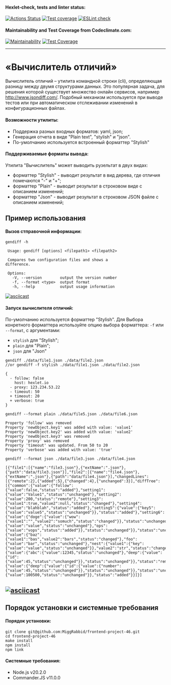 #### Hexlet-check, tests and linter status:
[![Actions Status](https://github.com/MiggRabbid/frontend-project-46/workflows/hexlet-check/badge.svg)](https://github.com/MiggRabbid/frontend-project-46/actions)
[![Test coverage](https://github.com/MiggRabbid/frontend-project-46/actions/workflows/tests.yml/badge.svg)](https://github.com/MiggRabbid/frontend-project-46/actions/workflows/tests.yml)
[![ESLint check](https://github.com/MiggRabbid/frontend-project-46/actions/workflows/linter.yml/badge.svg)](https://github.com/MiggRabbid/frontend-project-46/actions/workflows/linter.yml)

#### Maintainability and Test Coverage from Codeclimate.com:
[![Maintainability](https://api.codeclimate.com/v1/badges/62a34a4f7555c071a64d/maintainability)](https://codeclimate.com/github/MiggRabbid/frontend-project-46/maintainability)
[![Test Coverage](https://api.codeclimate.com/v1/badges/62a34a4f7555c071a64d/test_coverage)](https://codeclimate.com/github/MiggRabbid/frontend-project-46/test_coverage)

---
# «Вычислитель отличий»
Вычислитель отличий – утилита командной строки (cli), определяющая разницу между двумя структурами данных. Это популярная задача, для решения которой существует множество онлайн сервисов, например http://www.jsondiff.com/. Подобный механизм используется при выводе тестов или при автоматическом отслеживании изменений в конфигурационных файлах.

#### Возможности утилиты:
 - Поддержка разных входных форматов: yaml, json;
 - Генерация отчета в виде "Plain text", "stylish" и "json".
 - По-умолчанию используется встроенный форматтер "Stylish"

#### Поддерживаемые форматы вывода:
Утилита "Вычислитель" может выводить рузельтат в двух видах:
- форматтер "Stylish" - выводит результат в вид дерева, где отличия помечаются "-" и "+";
- форматтер "Plain" - выводит результат в строковом виде с описанием изменений;
- форматтер "Json" - выводит результат в строковом JSON файле с описанием изменений;

## Пример использования
#### Вызов стправочной информации:
 ```
gendiff -h

  Usage: gendiff [options] <filepath1> <filepath2>

  Compares two configuration files and shows a
difference.

  Options:
    -V, --version        output the version number
    -f, --format <type>  output format
    -h, --help           output usage information
```
[![asciicast](https://asciinema.org/a/604451.svg)](https://asciinema.org/a/604451)

#### Запуск вычислителя отличий:
По-умолчанию используется форматтер "Stylish". Для Выбора конретного форматтера используйте опцию выбора форматтера: `-f` или `--format`, с аргументами:
- `stylish` для "Stylish";
- `plain` для "Plain";
- `json` для "Json"

```
gendiff ./data/file1.json ./data/file2.json
//or gendiff -f stylish ./data/file1.json ./data/file2.json

{
  - follow: false
    host: hexlet.io
  - proxy: 123.234.53.22
  - timeout: 50
  + timeout: 20
  + verbose: true
}
```
```
gendiff --format plain ./data/file5.json ./data/file6.json

Property 'follow' was removed
Property 'newObject.key1' was added with value: 'value1'
Property 'newObject.key2' was added with value: 'value2'
Property 'newObject.key3' was removed
Property 'proxy' was removed
Property 'timeout' was updated. From 50 to 20
Property 'verbose' was added with value: 'true'
```
```
gendiff --format json ./data/file3.json ./data/file4.json

[{"file1":[{"name":"file3.json"},{"extName":".json"},{"path":"data/file3.json"}],"file2":[{"name":"file4.json"},{"extName":".json"},{"path":"data/file4.json"}],"changedLines":[{"remote":2},{"added":5},{"changed":4},{"unchanged":3}],"diffTree":[{"common":{"value":{"follow":{"value":false,"status":"added"},"setting1":{"value":"Value1","status":"unchanged"},"setting2":{"value":200,"status":"remote"},"setting3":{"value1":true,"value2":null,"status":"changed"},"setting4":{"value":"blahblah","status":"added"},"setting5":{"value":{"key5":{"value":"value5","status":"unchanged"}},"status":"added"},"setting6":{"value":{"doge":{"value":{"wow":{"value1":"","value2":"somuch","status":"changed"}},"status":"unchanged"},"key":{"value":"value","status":"unchanged"},"ops":{"value":"vops","status":"added"}},"status":"unchanged"}},"status":"unchanged"},"group1":{"value":{"baz":{"value1":"bas","value2":"bars","status":"changed"},"foo":{"value":"bar","status":"unchanged"},"nest":{"value1":{"key":{"value":"value","status":"unchanged"}},"value2":"str","status":"changed"}},"status":"unchanged"},"group2":{"value":{"abc":{"value":12345,"status":"unchanged"},"deep":{"value":{"id":{"value":45,"status":"unchanged"}},"status":"unchanged"}},"status":"remote"},"group3":{"value":{"deep":{"value":{"id":{"value":{"number":{"value":45,"status":"unchanged"}},"status":"unchanged"}},"status":"unchanged"},"fee":{"value":100500,"status":"unchanged"}},"status":"added"}}]}]
```
[![asciicast](https://asciinema.org/a/606310.svg)](https://asciinema.org/a/606310)
---
## Порядок установки и системные требования
#### Порядок установки:
```
git clone git@github.com:MiggRabbid/frontend-project-46.git
cd frontend-project-46
make install
npm install
npm link
```

#### Системные требования:
- Node.js v20.2.0
- Commander.JS v11.0.0